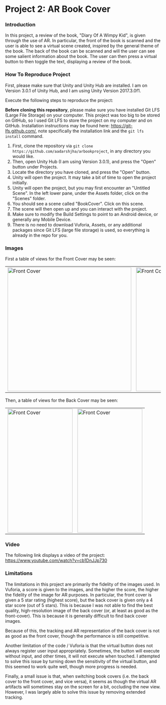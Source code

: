 # Project 2: AR Book Cover

### Introduction

In this project, a review of the book, "Diary Of A Wimpy Kid", is given through the use of AR. In particular, the front of the book is scanned and the user is able to see a virtual scene created, inspired by the general theme of the book. The back of the book can be scanned and will the user can see some salient information about the book. The user can then press a virtual button to then toggle the text, displaying a review of the book.

### How To Reproduce Project

First, please make sure that Unity and Unity Hub are installed. I am on Version 3.0.1 of Unity Hub, and I am using Unity Version 2017.3.0f1.

Execute the following steps to reproduce the project:

**Before cloning this repository**, please make sure you have installed Git LFS (Large File Storage) on your computer. This project was too big to be stored on GitHub, so I used Git LFS to store the project on my computer and on GitHub. Installation instructions may be found here: https://git-lfs.github.com/, note specifically the installation link and the `git lfs install` command.

1. First, clone the repository via `git clone https://github.com/aadarshjha/arbookproject`, in any directory you would like.
2. Then, open Unity Hub (I am using Version 3.0.1), and press the "Open" button under Projects.
3. Locate the directory you have cloned, and press the "Open" button.
4. Unity will open the project. It may take a bit of time to open the project initially.
5. Unity will open the project, but you may first encounter an "Untitled Scene". In the left lower pane, under the Assets folder, click on the "Scenes" folder.
6. You should see a scene called "BookCover". Click on this scene.
7. The scene will then open up and you can interact with the project.
8. Make sure to modify the Build Settings to point to an Android device, or generally any Mobile Device.
9. There is no need to download Vuforia, Assets, or any additional packages since Git LFS (large file storage) is used, so everything is already in the repo for you.

### Images
First a table of views for the Front Cover may be seen:

<table>
<tr>
<td>
<img src="./readme/1.jpg" alt="Front Cover" width="400" height="400">
</td>
<td>

<img src="./readme/2.jpg" alt="Front Cover" width="400" height="400">

</td>

<td>

<img src="./readme/3.jpg" alt="Front Cover" width="400" height="400">

</td>

</tr>

</table>

Then, a table of views for the Back Cover may be seen:

<table>

<tr>

<td>

<img src="./readme/4.jpg" alt="Front Cover" width="210" height="400">

</td>

<td>

<img src="./readme/5.jpg" alt="Front Cover" width="210" height="400">

</td>

</tr>

</table>

### Video

The following link displays a video of the project: https://www.youtube.com/watch?v=cb1DnJJp730

### Limitations

The limitations in this project are primarily the fidelity of the images used. In Vuforia, a score is given to the images, and the higher the score, the higher the fidelity of the image for AR purposes. In particular, the front cover is given a 5 star rating (highest score), but the back cover is given only a 4 star score (out of 5 stars). This is because I was not able to find the best quality, high-resolution image of the back cover (or, at least as good as the front-cover). This is because it is generally difficult to find back cover images.

Because of this, the tracking and AR representation of the back cover is not as good as the front cover, though the performance is still competitive.

Another limitation of the code / Vuforia is that the virtual button does not always register user input appropriately. Sometimes, the button will execute without input, and other times, it will not execute when touched. I attempted to solve this issue by turning down the sensitivity of the virtual button, and this seemed to work quite well, though more progress is needed.

Finally, a small issue is that, when switching book covers (i.e. the back cover to the front cover, and vice versa), it seems as though the virtual AR artifacts will sometimes stay on the screen for a bit, occluding the new view. However, I was largely able to solve this issue by removing extended tracking.